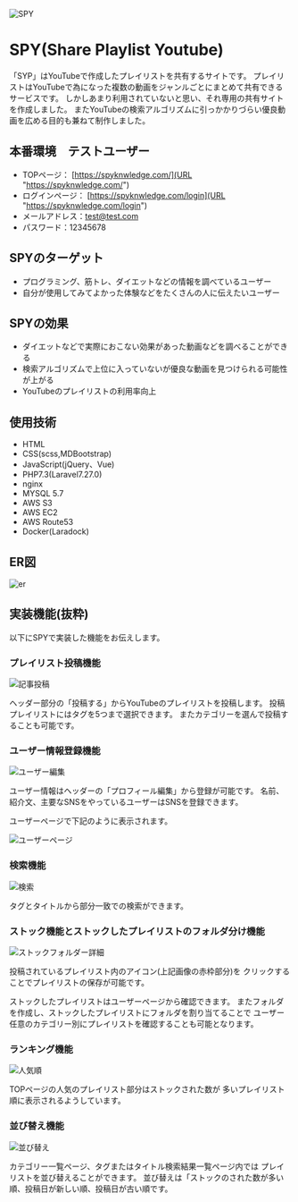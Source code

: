 ![SPY](https://user-images.githubusercontent.com/44170627/99727163-e8271c80-2afa-11eb-8922-ca297f8c99f2.png)

# SPY(Share Playlist Youtube)
「SYP」はYouTubeで作成したプレイリストを共有するサイトです。
プレイリストはYouTubeで為になった複数の動画をジャンルごとにまとめて共有できるサービスです。
しかしあまり利用されていないと思い、それ専用の共有サイトを作成しました。
またYouTubeの検索アルゴリズムに引っかかりづらい優良動画を広める目的も兼ねて制作しました。

## 本番環境　テストユーザー
- TOPページ： [https://spyknwledge.com/](URL "https://spyknwledge.com/")
- ログインページ： [https://spyknwledge.com/login](URL "https://spyknwledge.com/login")
- メールアドレス：test@test.com
- パスワード：12345678

## SPYのターゲット
- プログラミング、筋トレ、ダイエットなどの情報を調べているユーザー
- 自分が使用してみてよかった体験などをたくさんの人に伝えたいユーザー

## SPYの効果
- ダイエットなどで実際におこない効果があった動画などを調べることができる
- 検索アルゴリズムで上位に入っていないが優良な動画を見つけられる可能性が上がる
- YouTubeのプレイリストの利用率向上

## 使用技術
- HTML
- CSS(scss,MDBootstrap)
- JavaScript(jQuery、Vue)
- PHP7.3(Laravel7.27.0)
- nginx
- MYSQL 5.7
- AWS S3
- AWS EC2
- AWS Route53
- Docker(Laradock)

## ER図
![er](https://user-images.githubusercontent.com/44170627/103448817-2a3ea300-4ce2-11eb-9679-b0fb3d45a6aa.png)


## 実装機能(抜粋)
以下にSPYで実装した機能をお伝えします。

### プレイリスト投稿機能

![記事投稿](https://user-images.githubusercontent.com/44170627/99727488-6257a100-2afb-11eb-8b84-4d44f6160a05.png)

ヘッダー部分の「投稿する」からYouTubeのプレイリストを投稿します。
投稿プレイリストにはタグを5つまで選択できます。
またカテゴリーを選んで投稿することも可能です。

### ユーザー情報登録機能

![ユーザー編集](https://user-images.githubusercontent.com/44170627/99728482-d5ade280-2afc-11eb-9965-86daaf7eeecf.png)

ユーザー情報はヘッダーの「プロフィール編集」から登録が可能です。
名前、紹介文、主要なSNSをやっているユーザーはSNSを登録できます。

ユーザーページで下記のように表示されます。

![ユーザーページ](https://user-images.githubusercontent.com/44170627/99728493-d9da0000-2afc-11eb-855c-06dbed450094.png)

### 検索機能

![検索](https://user-images.githubusercontent.com/44170627/99729066-b95e7580-2afd-11eb-84f4-9a4e962a8713.png)

タグとタイトルから部分一致での検索ができます。

### ストック機能とストックしたプレイリストのフォルダ分け機能

![ストックフォルダー詳細](https://user-images.githubusercontent.com/44170627/99730139-4950ef00-2aff-11eb-980a-44cd06d7069a.png)

投稿されているプレイリスト内のアイコン(上記画像の赤枠部分)を
クリックすることでプレイリストの保存が可能です。

ストックしたプレイリストはユーザーページから確認できます。
またフォルダを作成し、ストックしたプレイリストにフォルダを割り当てることで
ユーザー任意のカテゴリー別にプレイリストを確認することも可能となります。

### ランキング機能

![人気順](https://user-images.githubusercontent.com/44170627/99730645-2a069180-2b00-11eb-8688-4e08f965190e.png)

TOPページの人気のプレイリスト部分はストックされた数が
多いプレイリスト順に表示されるようしています。

### 並び替え機能

![並び替え](https://user-images.githubusercontent.com/44170627/99731065-b3b65f00-2b00-11eb-86aa-888c25ab3faa.png)

カテゴリー一覧ページ、タグまたはタイトル検索結果一覧ページ内では
プレイリストを並び替えることができます。
並び替えは「ストックのされた数が多い順、投稿日が新しい順、投稿日が古い順です。



